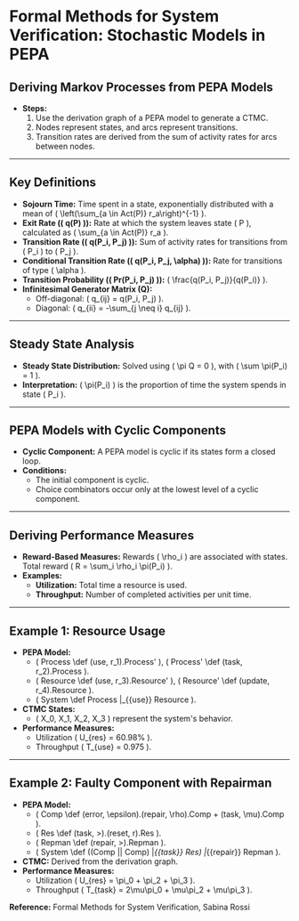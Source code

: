 # Formal Methods for System Verification: Stochastic Models in PEPA

## Deriving Markov Processes from PEPA Models
- **Steps:**
  1. Use the derivation graph of a PEPA model to generate a CTMC.
  2. Nodes represent states, and arcs represent transitions.
  3. Transition rates are derived from the sum of activity rates for arcs between nodes.

---

## Key Definitions
- **Sojourn Time:** Time spent in a state, exponentially distributed with a mean of \( \left(\sum_{a \in Act(P)} r_a\right)^{-1} \).
- **Exit Rate (\( q(P) \)):** Rate at which the system leaves state \( P \), calculated as \( \sum_{a \in Act(P)} r_a \).
- **Transition Rate (\( q(P_i, P_j) \)):** Sum of activity rates for transitions from \( P_i \) to \( P_j \).
- **Conditional Transition Rate (\( q(P_i, P_j, \alpha) \)):** Rate for transitions of type \( \alpha \).
- **Transition Probability (\( Pr(P_i, P_j) \)):** \( \frac{q(P_i, P_j)}{q(P_i)} \).
- **Infinitesimal Generator Matrix (Q):**
  - Off-diagonal: \( q_{ij} = q(P_i, P_j) \).
  - Diagonal: \( q_{ii} = -\sum_{j \neq i} q_{ij} \).

---

## Steady State Analysis
- **Steady State Distribution:** Solved using \( \pi Q = 0 \), with \( \sum \pi(P_i) = 1 \).
- **Interpretation:** \( \pi(P_i) \) is the proportion of time the system spends in state \( P_i \).

---

## PEPA Models with Cyclic Components
- **Cyclic Component:** A PEPA model is cyclic if its states form a closed loop.
- **Conditions:**
  - The initial component is cyclic.
  - Choice combinators occur only at the lowest level of a cyclic component.

---

## Deriving Performance Measures
- **Reward-Based Measures:** Rewards \( \rho_i \) are associated with states. Total reward \( R = \sum_i \rho_i \pi(P_i) \).
- **Examples:**
  - **Utilization:** Total time a resource is used.
  - **Throughput:** Number of completed activities per unit time.

---

## Example 1: Resource Usage
- **PEPA Model:**
  - \( Process \def (use, r_1).Process' \), \( Process' \def (task, r_2).Process \).
  - \( Resource \def (use, r_3).Resource' \), \( Resource' \def (update, r_4).Resource \).
  - \( System \def Process \|_{\{use\}} Resource \).
- **CTMC States:**
  - \( X_0, X_1, X_2, X_3 \) represent the system's behavior.
- **Performance Measures:**
  - Utilization \( U_{res} = 60.98\% \).
  - Throughput \( T_{use} = 0.975 \).

---

## Example 2: Faulty Component with Repairman
- **PEPA Model:**
  - \( Comp \def (error, \epsilon).(repair, \rho).Comp + (task, \mu).Comp \).
  - \( Res \def (task, >).(reset, r).Res \).
  - \( Repman \def (repair, >).Repman \).
  - \( System \def ((Comp || Comp) \|_{\{task\}} Res) \|_{\{repair\}} Repman \).
- **CTMC:** Derived from the derivation graph.
- **Performance Measures:**
  - Utilization \( U_{res} = \pi_0 + \pi_2 + \pi_3 \).
  - Throughput \( T_{task} = 2\mu\pi_0 + \mu\pi_2 + \mu\pi_3 \).

**Reference:** Formal Methods for System Verification, Sabina Rossi
